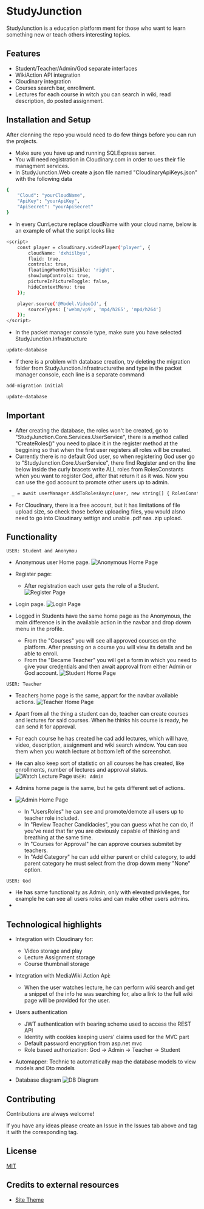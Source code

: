 
# StudyJunction

StudyJunction is a education platform ment for those who want to learn something new or teach others interesting topics.

## Features

- Student/Teacher/Admin/God separate interfaces
- WikiAction API integration
- Cloudinary integration
- Courses search bar, enrollment.
- Lectures for each course in witch you can search in wiki, read description, do posted assignment.

## Installation and Setup

After clonning the repo you would need to do few things before you can run the projects.

- Make sure you have up and running SQLExpress server.
- You will need registration in Cloudinary.com in order to ues their file managment services.
- In StudyJunction.Web create a json file named "CloudinaryApiKeys.json" with the following data

```bash
{
    "Cloud": "yourCloudName",
    "ApiKey": "yourApiKey",
    "ApiSecret": "yourApiSecret"
}
```
- In every CurrLecture replace cloudName with your cloud name, below is an example of what the script looks like
```bash
<script>
    const player = cloudinary.videoPlayer('player', {
        cloudName: 'dxhiilbyu',
        fluid: true,
        controls: true,
        floatingWhenNotVisible: 'right',
        showJumpControls: true,
        pictureInPictureToggle: false,
        hideContextMenu: true
    });

    player.source('@Model.VideoId', {
        sourceTypes: ['webm/vp9', 'mp4/h265', 'mp4/h264']
    });
</script>
```
- In the packet manager console type, make sure you have selected StudyJunction.Infrastructure
```bash
update-database
```
- If there is a problem with database creation, try deleting the migration folder from StudyJunction.Infrastructurethe and type in the packet manager console, each line is a separate command
```bash
add-migration Initial

update-database
```
## Important
- After creating the database, the roles won't be created, go to "StudyJunction.Core.Services.UserService", there is a method called "CreateRoles()" you need to place it in the register method at the beggining so that when the first user registers all roles will be created.
- Currently there is no default God user, so when registering God user go to "StudyJunction.Core.UserService", there find Register and on the line below inside the curly bracets write ALL roles from RolesConstants when you want to register God, after that return it as it was. Now you can use the god account to promote other users up to admin.
```bash
  _ = await userManager.AddToRolesAsync(user, new string[] { RolesConstants.Student});
```
- For Cloudinary, there is a free account, but it has limitations of file upload size, so check those before uploading files, you would alsno need to go into Cloudinary settign and unable .pdf nas .zip upload.   
## Functionality
`USER: Student and Anonymou`
- Anonymous user Home page.
![Anonymous Home Page](/ScreenShots/DefaultHomePage.png)

- Register page:
  - After registration each user gets the role of a Student.
![Register Page](/ScreenShots/RegisterPage.png)

- Login page.
![Login Page](/ScreenShots/LoginPage.png)

- Logged in Students have the same home page as the Anonymous, the main difference is in the available action in the navbar and drop dowm menu in the profile.
  - From the "Courses" you will see all approved courses on the platform. After pressing on a course you will view its details and be able to enroll.
  - From the "Became Teacher" you will get a form in which you need to give your credentials and then await approval from either Admin or God account. 
![Student Home Page](/ScreenShots/StudentHomePage.png)

`USER: Teacher`
- Teachers home page is the same, appart for the navbar available actions.
![Teacher Home Page](/ScreenShots/TeacherHomePage.png)

- Apart from all the thing a student can do, teacher can create courses and lectures for said courses. When he thinks his course is ready, he can send it for approval.
- For each course he has created he cad add lectures, which will have, video, description, assignment and wiki search window. You can see them when you watch lecture at bottom left of the screenshot.
- He can also keep sort of statistic on all courses he has created, like enrollments, number of lectures and approval status.
![Watch Lecture Page](/ScreenShots/WatchLecturePage.png)
`USER: Admin`
- Admins home page is the same, but he gets different set of actions.
- ![Admin Home Page](/ScreenShots/AdminHomePage.png)
  - In "UsersRoles" he can see and promote/demote all users up to teacher role included.
  - In "Review Teacher Candidacies", you can guess what he can do, if you've read that far you are obviously capable of thinking and breathing at the same time.
  - In "Courses for Approval" he can approve courses submitet by teachers.
  - In "Add Category" he can add either parent or child category, to add parent category he must select from the drop dowm meny "None" option.

`USER: God`
- He has same functionality as Admin, only with elevated privileges, for example he can see all users roles and can make other users admins.
- 

## Technological highlights
- Integration with Cloudinary for:
  - Video storage and play
  - Lecture Assignment storage
  - Course thumbnail storage
    
- Integration with MediaWiki Action Api:
  - When the user watches lecture, he can perform wiki search and get a snippet of the info he was searching for, also a link to the full wiki page will be provided for the user.

- Users authentication
  - JWT authentication with bearing scheme used to access the REST API 
  - Identity with cookies keeping users' claims used for the MVC part
  - Default password encryption from asp.net mvc
  - Role based authorization: God -> Admin -> Teacher -> Student

- Automapper: Technic to automatically map the database models to view models and Dto models

- Database diagram
  ![DB Diagram](/ScreenShots/DatabaseDiagram.png) 
## Contributing

Contributions are always welcome!

If you have any ideas please create an Issue in the Issues tab above and tag it with the coresponding tag.


## License

[MIT](https://choosealicense.com/licenses/mit/)


## Credits to external resources
- [Site Theme](https://bootstrapmade.com/mentor-free-education-bootstrap-theme/)
